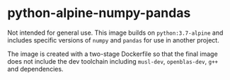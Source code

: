 # python-alpine-numpy-pandas

Not intended for general use. This image builds on `python:3.7-alpine` and includes specific versions of `numpy` and `pandas` for use in another project.

The image is created with a two-stage Dockerfile so that the final image does not include the dev toolchain including `musl-dev`, `openblas-dev`, `g++` and dependencies.
